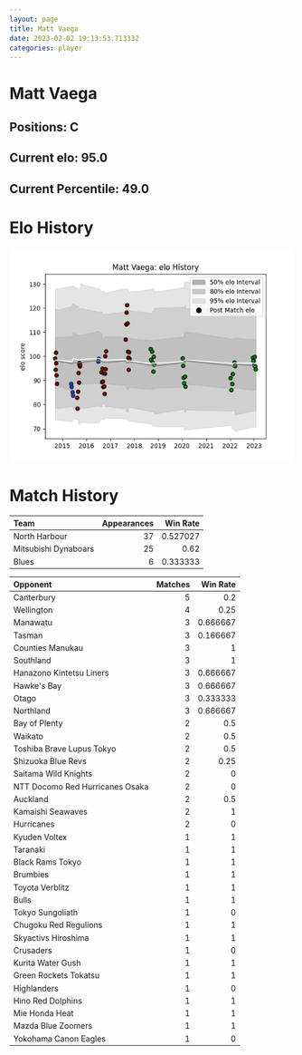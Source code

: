```yaml
---  
layout: page  
title: Matt Vaega  
date: 2023-02-02 19:13:53.713332  
categories: player  
---
```

# Matt Vaega

## Positions: C

## Current elo: 95.0

## Current Percentile: 49.0

# Elo History


![elo history](history_MattVaega.png)
# Match History


| Team                 |   Appearances |   Win Rate |
|:---------------------|--------------:|-----------:|
| North Harbour        |            37 |   0.527027 |
| Mitsubishi Dynaboars |            25 |   0.62     |
| Blues                |             6 |   0.333333 |

| Opponent                        |   Matches |   Win Rate |
|:--------------------------------|----------:|-----------:|
| Canterbury                      |         5 |   0.2      |
| Wellington                      |         4 |   0.25     |
| Manawatu                        |         3 |   0.666667 |
| Tasman                          |         3 |   0.166667 |
| Counties Manukau                |         3 |   1        |
| Southland                       |         3 |   1        |
| Hanazono Kintetsu Liners        |         3 |   0.666667 |
| Hawke's Bay                     |         3 |   0.666667 |
| Otago                           |         3 |   0.333333 |
| Northland                       |         3 |   0.666667 |
| Bay of Plenty                   |         2 |   0.5      |
| Waikato                         |         2 |   0.5      |
| Toshiba Brave Lupus Tokyo       |         2 |   0.5      |
| Shizuoka Blue Revs              |         2 |   0.25     |
| Saitama Wild Knights            |         2 |   0        |
| NTT Docomo Red Hurricanes Osaka |         2 |   0        |
| Auckland                        |         2 |   0.5      |
| Kamaishi Seawaves               |         2 |   1        |
| Hurricanes                      |         2 |   0        |
| Kyuden Voltex                   |         1 |   1        |
| Taranaki                        |         1 |   1        |
| Black Rams Tokyo                |         1 |   1        |
| Brumbies                        |         1 |   1        |
| Toyota Verblitz                 |         1 |   1        |
| Bulls                           |         1 |   1        |
| Tokyo Sungoliath                |         1 |   0        |
| Chugoku Red Regulions           |         1 |   1        |
| Skyactivs Hiroshima             |         1 |   1        |
| Crusaders                       |         1 |   0        |
| Kurita Water Gush               |         1 |   1        |
| Green Rockets Tokatsu           |         1 |   1        |
| Highlanders                     |         1 |   0        |
| Hino Red Dolphins               |         1 |   1        |
| Mie Honda Heat                  |         1 |   1        |
| Mazda Blue Zoomers              |         1 |   1        |
| Yokohama Canon Eagles           |         1 |   0        |
